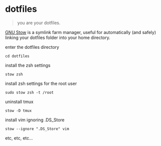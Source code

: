 # dotfiles

> you are your dotfiles.

[GNU Stow](https://www.gnu.org/software/stow/) is a symlink farm manager, useful for automatically (and safely) linking your dotfiles folder into your home directory.

enter the dotfiles directory

    cd dotfiles

install the zsh settings

    stow zsh

install zsh settings for the root user

    sudo stow zsh -t /root

uninstall tmux

    stow -D tmux

install vim ignoring .DS_Store

    stow --ignore ".DS_Store" vim

etc, etc, etc...

